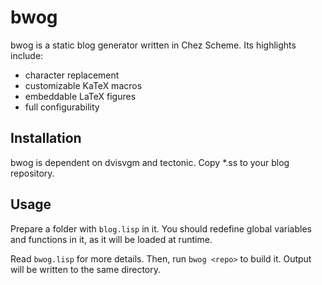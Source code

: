 # bwog

bwog is a static blog generator written in Chez Scheme. Its highlights include:

- character replacement
- customizable KaTeX macros
- embeddable LaTeX figures
- full configurability

## Installation

bwog is dependent on dvisvgm and tectonic. Copy \*.ss to your blog repository.

## Usage

Prepare a folder with `blog.lisp` in it. You should redefine global variables and functions in it, as it will be loaded at runtime.

Read `bwog.lisp` for more details. Then, run `bwog <repo>` to build it. Output will be written to the same directory.
